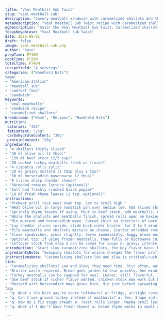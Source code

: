 ```yaml
---
title: "Veal Meatball Sub Twist"
slug: "veal-meatball-sub"
description: "Savory meatball sandwich with caramelized shallots and thyme butter. Saute shallots slowly for deep sweetness. Swap chicken broth for beef stock to boost richness. Use turkey meatballs instead of veal for leaner option. Toasted ciabatta, sharp cheddar replacing provolone for sharper melt. Combine grainy mustard with horseradish mayo for bite. Melt cheese while bread crisps under grill. Serve with shredded romaine or pickled peppers to brighten. Texture contrast, layers of flavor. Practical tips for caramelization, broiling bread evenly, and adjusting moisture with stock reduction. Timing flexibility built on sight/sound cues. No fuss, just technique and taste."
metaDescription: "Veal Meatball Sub Twist recipe with caramelized shallots, sharp cheddar, and thyme butter. Layered flavors with crispy ciabatta and rich stock."
ogDescription: "Savor the Veal Meatball Sub Twist. Caramelized shallots, hearty turkey meatballs on toasted ciabatta. A flavorful twist on a classic sandwich."
focusKeyphrase: "Veal Meatball Sub Twist"
date: 2025-08-01
draft: false
image: veal-meatball-sub.png
author: "Kate"
prepTime: PT15M
cookTime: PT25M
totalTime: PT40M
recipeYield: "4 servings"
categories: ["Handheld Eats"]
tags:
- "American-Italian"
- "meatball sub"
- "comfort food"
- "sandwich"
keywords:
- "veal meatballs"
- "sandwich recipe"
- "caramelized shallots"
breadcrumb: ["Home", "Recipes", "Handheld Eats"]
nutrition: 
 calories: "450"
 fatContent: "25g"
 carbohydrateContent: "30g"
 proteinContent: "28g"
ingredients:
- "4 shallots thinly sliced"
- "30 ml olive oil (2 tbsp)"
- "150 ml beef stock (2/3 cup)"
- "20 cooked turkey meatballs fresh or frozen"
- "4 ciabatta rolls split"
- "20 ml grainy mustard (1 tbsp plus 2 tsp)"
- "30 ml horseradish mayonnaise (2 tbsp)"
- "8 slices sharp cheddar cheese"
- "Shredded romaine lettuce (optional)"
- "Salt and freshly cracked black pepper"
- "10 ml fresh thyme leaves (2 tsp, optional)"
instructions:
- "Preheat grill rack near oven top. Set to broil high."
- "Heat olive oil in large nonstick pan over medium low. Add sliced shallots. Patience here—slow cook, stir often, 12 to 15 minutes. Watch closely as edges turn deep golden, aroma rich and sweet but no burning. Salt, pepper."
- "Sprinkle thyme leaves if using. Pour in beef stock, add meatballs. Cover with lid, simmer 6 to 8 minutes until meatballs heated through and stock reduces nearly dry. Surface should look slightly sticky but not soupy."
- "While the shallots and meatballs finish, spread rolls open on baking sheet. Broil about 1 minute per side or until toasted golden and sturdy but not dark brown. Keep eyes on bread; it can burn fast."
- "Mix mustard and horseradish mayo. Spread thick on interiors of warm rolls."
- "Lay cheddar slices inside, slide back under broiler for 2 to 3 minutes until bubbling and soft but not oily."
- "Pile meatballs and shallots mixture on cheese. Scatter shredded romaine or pickled peppers atop for crunch and brightness if desired."
- "Close sandwiches, press slightly. Serve immediately. Soggy bread means you waited too long."
- "Optional tip: If using frozen meatballs, thaw fully or microwave just before step 3 to avoid cold pockets and uneven heating."
- "Leftover stock from step 3 can be saved for soups or gravy; intense flavor from thyme and caramelized shallots."
introduction: "Start slow caramelizing shallots, the key flavor base. Not onions—shallots bring gentle sweetness with hint of sharpness. Olive oil warms, tiny bubbles form, you'll smell that rich sugar breaking down aroma filling your kitchen. Then add meatballs, heated gently in simmering beef stock with thyme. Reducing that liquid concentrates taste and thickens coating. Toast ciabatta rolls separately—charred just right brings crunch. Spread grainy mustard mixed with tangy horseradish mayo, layers build complexity. Sharp cheddar melts creamy, stretches with heat. Stack warm meatballs, shallots, some crisp romaine for fresh bite. Close and bite—the interplay soft meets crisp, tang meets savory. Timing revolves around watching and feeling textures rather than strict clocks. Avoid soggy bread disaster, monitor caramelization closely. Flavor depth from stock and slow cooking beats shortcuts any day. Variations include turkey instead of veal or beef stock swap. Nothing wasted, leftover broth gives bonus. Keep it practical, no fluff, just how to nail this classic with a twist."
ingredientsNote: "Swapping shallots for onions changes the flavor profile: milder, more subtle sweetness but needs longer caramelizing time. Beef stock in place of chicken adds richness and melds better with turkey or beef meatballs, though chicken stock works as lighter background. Grainy mustard plus horseradish mayo introduces heat and texture contrast against your creamy cheddar. Ciabatta holds up better under moisture than soft submarine rolls, preventing sogginess. If lacking fresh thyme, dried works but reduce quantity—dried is potent and can overpower. Frozen meatballs? Thawing ensures even heating and texture. Oil type influences browning: extra virgin olive oil adds fruitiness but can smoke faster; mild olive or canola oil suitable if you want neutral taste and higher smoke point. Season shallots toward end to prevent drawing out premature liquid and sogginess."
instructionsNote: "Caramelizing shallots low and slow is critical—rush it and you risk bitter, burnt edges. Stir often to check color change, listen for gentle sizzling indicating correct heat. Adding stock and meatballs at reduced heat allows flavors to blend and liquids to thicken without scorching. Keep pan partially covered to trap steam but avoid fully sealed to prevent mushy shallots. Toasting rolls separately avoids soggy bottoms; watch carefully under broiler as bread goes from perfect golden to too dark in seconds. Mix mustard and mayo just before serving to retain fresh tang. Melting cheese under broiler needs watching—cheddar tends to oil out if overheated. Layer in warm meatballs last to keep them juicy. Optional romaine or pickled peppers add freshness and acidity cutting through richness. Timing is flexible; look for visual cues and aromas to guide. Leftover broth thickened too much? Splash water back and reheat gently. Keep kitchen tools handy—tongs to handle hot bread, silicone spatula for stirring shallots gently without breaking them."
tips:
- "Caramelizing shallots? Low and slow; they need time. Stir often, watch color change. Aromas tell you. Gentle sizzle—your cue. Don’t rush; bitter edges, burnt flavor."
- "Broiler watch required. Bread goes golden to char quickly. One minute each side—keep eyes peeled. Perfect crunch without dark spots—not too brown."
- "Turkey meatballs can be swapped for veal. Leaner, still flavorful. Thaw frozen ones before cooking. Cold pockets from frozen meatballs ruin texture."
- "Use beef stock if richer flavor wanted. Chicken stock may work but beef complements meatballs best. Helps thicken sauce; extra depth from thyme."
- "Mustard with horseradish mayo gives kick. Mix just before spreading. Keeps tangy freshness intact. Layers of flavor really matter in this twist."
faq:
- "q: What’s the best way to store leftovers? a: Fridge, airtight container works well. Try to keep meatballs separate or risk sogginess. Try reheating in oven."
- "q: Can I use ground turkey instead of meatballs? a: Yes. Shape and cook them in sauce. Just make sure they're fully cooked through. Don’t rush the cooking."
- "q: How do I fix soggy bread? a: Toast rolls longer. Maybe broil less time. Moisture keeps building from meatballs. Use ciabatta for holding up better."
- "q: What if I don't have fresh thyme? a: Dried thyme works in small amounts. Use less, potent flavor. Watch how it melds with beef stock—a key flavor."

---
```

